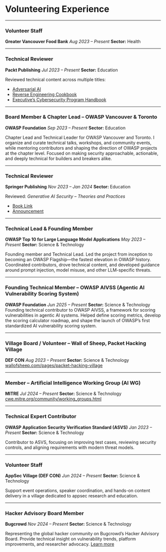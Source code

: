 # Volunteering Experience

---

### Volunteer Staff
**Greater Vancouver Food Bank**
*Aug 2023 – Present*
**Sector:** Health

---

### Technical Reviewer
**Packt Publishing**
*Jul 2023 – Present*
**Sector:** Education

Reviewed technical content across multiple titles:
- [Adversarial AI](https://github.com/PacktPublishing/Adversarial-AI)
- [Reverse Engineering Cookbook](https://github.com/PacktPublishing/ReverseEngineeringCookbook)
- [Executive’s Cybersecurity Program Handbook](https://github.com/PacktPublishing/Executive-s-Cybersecurity-Program-Handbook)

---

### Board Member & Chapter Lead – OWASP Vancouver & Toronto
**OWASP Foundation**
*Sep 2023 – Present*
**Sector:** Education

Chapter Lead and Technical Leader for OWASP Vancouver and Toronto. I organize and curate technical talks, workshops, and community events, while mentoring contributors and shaping the direction of OWASP projects at the chapter level. Focused on making security approachable, actionable, and deeply technical for builders and breakers alike.

---

### Technical Reviewer
**Springer Publishing**
*Nov 2023 – Jan 2024*
**Sector:** Education

Reviewed: *Generative AI Security – Theories and Practices*
- [Book Link](https://link.springer.com/book/9783031542510)
- [Announcement](https://www.linkedin.com/posts/kenhuang8_this-is-huge-our-book-on-generative-ai-activity-7161463972267802624-ZVxu)

---

### Technical Lead & Founding Member
**OWASP Top 10 for Large Language Model Applications**
*May 2023 – Present*
**Sector:** Science & Technology

Founding member and Technical Lead. Led the project from inception to becoming an OWASP Flagship—the fastest elevation in OWASP history. Coordinated contributors, drove technical content, and developed guidance around prompt injection, model misuse, and other LLM-specific threats.

---

### Founding Technical Member – OWASP AIVSS (Agentic AI Vulnerability Scoring System)
**OWASP Foundation**
*Jun 2025 – Present*
**Sector:** Science & Technology
Founding technical contributor to OWASP AIVSS, a framework for scoring vulnerabilities in agentic AI systems. Helped define scoring metrics, develop the scoring calculator roadmap, and shape the launch of OWASP’s first standardized AI vulnerability scoring system.

---

### Village Board / Volunteer – Wall of Sheep, Packet Hacking Village
**DEF CON**
*Aug 2023 – Present*
**Sector:** Science & Technology
[wallofsheep.com/pages/packet-hacking-village](https://www.wallofsheep.com/pages/packet-hacking-village)

---

### Member – Artificial Intelligence Working Group (AI WG)
**MITRE**
*Jul 2024 – Present*
**Sector:** Science & Technology
[cwe.mitre.org/community/working_groups.html](https://cwe.mitre.org/community/working_groups.html)

---

### Technical Expert Contributor
**OWASP Application Security Verification Standard (ASVS)**
*Jan 2023 – Present*
**Sector:** Science & Technology

Contributor to ASVS, focusing on improving test cases, reviewing security controls, and aligning requirements with modern threat models.

---

### Volunteer Staff
**AppSec Village (DEF CON)**
*Jun 2024 – Present*
**Sector:** Science & Technology

Support event operations, speaker coordination, and hands-on content delivery in a village dedicated to appsec research and education.

---

### Hacker Advisory Board Member
**Bugcrowd**
*Nov 2024 – Present*
**Sector:** Science & Technology

Representing the global hacker community on Bugcrowd’s Hacker Advisory Board. Provide technical insight on vulnerability trends, platform improvements, and researcher advocacy.
[Learn more](https://www.bugcrowd.com/blog/what-is-bugcrowds-hacker-advisory-board/)
